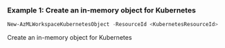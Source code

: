 ### Example 1: Create an in-memory object for Kubernetes
```powershell
New-AzMLWorkspaceKubernetesObject -ResourceId <KubernetesResourceId>
```

Create an in-memory object for Kubernetes

